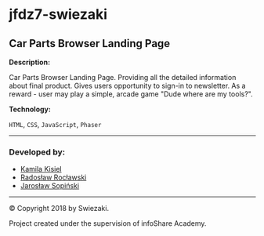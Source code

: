 # jfdz7-swiezaki
## Car Parts Browser Landing Page

__Description:__

Car Parts Browser Landing Page. Providing all the detailed information about final product. Gives users opportunity to sign-in to newsletter. As a reward - user may play a simple, arcade game "Dude where are my tools?". 

__Technology:__

`HTML`, `CSS`, `JavaScript`, `Phaser`

---

### Developed by:

* [Kamila Kisiel](https://github.com/KamilaKisiel) 
* [Radosław Rocławski](https://github.com/RadekRo)
* [Jarosław Sopiński](https://github.com/JarekSopinski)

---
&copy; Copyright 2018 by Swiezaki.

Project created under the supervision of infoShare Academy. 
